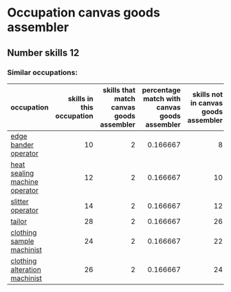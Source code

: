 # Occupation canvas goods assembler
## Number skills 12
### Similar occupations:
| occupation                                                        |   skills in this occupation |   skills that match canvas goods assembler |   percentage match with canvas goods assembler |   skills not in canvas goods assembler |
|:------------------------------------------------------------------|----------------------------:|-------------------------------------------:|-----------------------------------------------:|---------------------------------------:|
| [edge bander operator](edge_bander_operator.md)                   |                          10 |                                          2 |                                       0.166667 |                                      8 |
| [heat sealing machine operator](heat_sealing_machine_operator.md) |                          12 |                                          2 |                                       0.166667 |                                     10 |
| [slitter operator](slitter_operator.md)                           |                          14 |                                          2 |                                       0.166667 |                                     12 |
| [tailor](tailor.md)                                               |                          28 |                                          2 |                                       0.166667 |                                     26 |
| [clothing sample machinist](clothing_sample_machinist.md)         |                          24 |                                          2 |                                       0.166667 |                                     22 |
| [clothing alteration machinist](clothing_alteration_machinist.md) |                          26 |                                          2 |                                       0.166667 |                                     24 |
